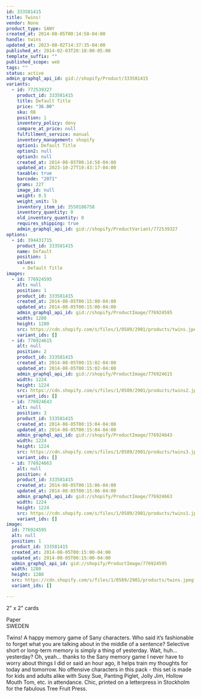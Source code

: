 ```yaml
---
id: 333581415
title: Twins!
vendor: None
product_type: SANY
created_at: 2014-08-05T00:14:58-04:00
handle: twins
updated_at: 2023-08-02T14:37:35-04:00
published_at: 2014-02-03T20:18:00-05:00
template_suffix: ""
published_scope: web
tags: ""
status: active
admin_graphql_api_id: gid://shopify/Product/333581415
variants:
  - id: 772539327
    product_id: 333581415
    title: Default Title
    price: "36.00"
    sku: R8
    position: 1
    inventory_policy: deny
    compare_at_price: null
    fulfillment_service: manual
    inventory_management: shopify
    option1: Default Title
    option2: null
    option3: null
    created_at: 2014-08-05T00:14:58-04:00
    updated_at: 2023-10-27T19:43:17-04:00
    taxable: true
    barcode: "2071"
    grams: 227
    image_id: null
    weight: 0.5
    weight_unit: lb
    inventory_item_id: 3550186758
    inventory_quantity: 0
    old_inventory_quantity: 0
    requires_shipping: true
    admin_graphql_api_id: gid://shopify/ProductVariant/772539327
options:
  - id: 394431715
    product_id: 333581415
    name: Default
    position: 1
    values:
      - Default Title
images:
  - id: 776924595
    alt: null
    position: 1
    product_id: 333581415
    created_at: 2014-08-05T00:15:00-04:00
    updated_at: 2014-08-05T00:15:00-04:00
    admin_graphql_api_id: gid://shopify/ProductImage/776924595
    width: 1280
    height: 1280
    src: https://cdn.shopify.com/s/files/1/0589/2901/products/twins.jpeg?v=1407212100
    variant_ids: []
  - id: 776924615
    alt: null
    position: 2
    product_id: 333581415
    created_at: 2014-08-05T00:15:02-04:00
    updated_at: 2014-08-05T00:15:02-04:00
    admin_graphql_api_id: gid://shopify/ProductImage/776924615
    width: 1224
    height: 1224
    src: https://cdn.shopify.com/s/files/1/0589/2901/products/twins2.jpeg?v=1407212102
    variant_ids: []
  - id: 776924643
    alt: null
    position: 3
    product_id: 333581415
    created_at: 2014-08-05T00:15:04-04:00
    updated_at: 2014-08-05T00:15:04-04:00
    admin_graphql_api_id: gid://shopify/ProductImage/776924643
    width: 1224
    height: 1224
    src: https://cdn.shopify.com/s/files/1/0589/2901/products/twins3.jpeg?v=1407212104
    variant_ids: []
  - id: 776924663
    alt: null
    position: 4
    product_id: 333581415
    created_at: 2014-08-05T00:15:06-04:00
    updated_at: 2014-08-05T00:15:06-04:00
    admin_graphql_api_id: gid://shopify/ProductImage/776924663
    width: 1224
    height: 1224
    src: https://cdn.shopify.com/s/files/1/0589/2901/products/twins1.jpeg?v=1407212106
    variant_ids: []
image:
  id: 776924595
  alt: null
  position: 1
  product_id: 333581415
  created_at: 2014-08-05T00:15:00-04:00
  updated_at: 2014-08-05T00:15:00-04:00
  admin_graphql_api_id: gid://shopify/ProductImage/776924595
  width: 1280
  height: 1280
  src: https://cdn.shopify.com/s/files/1/0589/2901/products/twins.jpeg?v=1407212100
  variant_ids: []

---
```


2" x 2" cards

Paper  
SWEDEN  

Twins! A happy memory game of Sany characters. Who said it’s fashionable to forget what you are talking about in the middle of a sentence? Selective short or long-term memory is simply a thing of yesterday. Wait, huh... yesterday? Oh, yeah... thanks to the Sany memory game I never have to worry about things I did or said an hour ago, it helps train my thoughts for today and tomorrow. No offensive characters in this pack \- this set is made for kids and adults alike with Susy Sue, Panting Piglet, Jolly Jim, Hollow Mouth Tom, etc. in attendance. Chic, printed on a letterpress in Stockholm for the fabulous Tree Fruit Press.